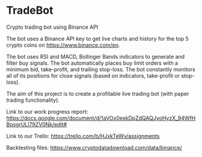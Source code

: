 # TradeBot
Crypto trading bot using Binance API

The bot uses a Binance API key to get live charts and history for the top 5 crypto coins on https://www.binance.com/en.

The bot uses RSI and MACD, Bollinger Bands indicators to generate and filter buy signals. The bot automatically places buy limit orders with a minimum bid, take-profit, and trailing stop-loss. The bot constantly monitors all of its positions for close signals (based on indicators, take-profit or stop-loss).

The aim of this project is to create a profitable live trading bot (with paper trading functionality).

Link to our work progress report: 
https://docs.google.com/document/d/1aVOx0exkDpZdQAQJyoHyzX_94WfHBqsgrULl79ZV0Nk/edit#

Link to our Trello: 
https://trello.com/b/HJxkTeWv/assignments

Backtesting files: https://www.cryptodatadownload.com/data/binance/